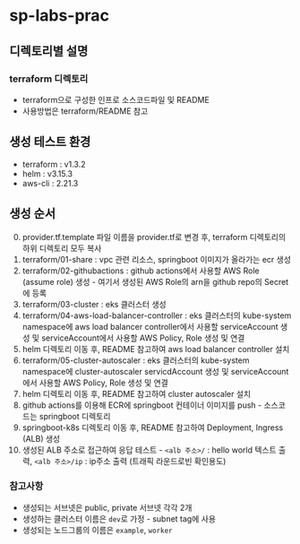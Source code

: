 # sp-labs-prac
## 디렉토리별 설명
### terraform 디렉토리
- terraform으로 구성한 인프로 소스코드파일 및 README
- 사용방법은 terraform/README 참고

## 생성 테스트 환경
- terraform : v1.3.2
- helm : v3.15.3
- aws-cli : 2.21.3

## 생성 순서
0. provider.tf.template 파일 이름을 provider.tf로 변경 후, terraform 디렉토리의 하위 디렉토리 모두 복사
1. terraform/01-share : vpc 관련 리소스, springboot 이미지가 올라가는 ecr 생성
2. terraform/02-githubactions : github actions에서 사용할 AWS Role (assume role) 생성 - 여기서 생성된 AWS Role의 arn을 github repo의 Secret에 등록
3. terraform/03-cluster : eks 클러스터 생성
4. terraform/04-aws-load-balancer-controller : eks 클러스터의 kube-system namespace에 aws load balancer controller에서 사용할 serviceAccount 생성 및 serviceAccount에서 사용할 AWS Policy, Role 생성 및 연결
5. helm 디렉토리 이동 후, README 참고하여 aws load balancer controller 설치
6. terraform/05-cluster-autoscaler : eks 클러스터의 kube-system namespace에 cluster-autoscaler servicdAccount 생성 및 serviceAccount에서 사용할 AWS Policy, Role 생성 및 연결
7. helm 디렉토리 이동 후, README 참고하여 cluster autoscaler 설치
8. github actions를 이용해 ECR에 springboot 컨테이너 이미지를 push - 소스코드는 springboot 디렉토리
9. springboot-k8s 디렉토리 이동 후, README 참고하여 Deployment, Ingress (ALB) 생성
10. 생성된 ALB 주소로 접근하여 응답 테스트 - `<alb 주소>/` : hello world 텍스트 출력, `<alb 주소>/ip` : ip주소 출력 (트래픽 라운드로빈 확인용도)

### 참고사항
- 생성되는 서브넷은 public, private 서브넷 각각 2개
- 생성하는 클러스터 이름은 `dev`로 가정 - subnet tag에 사용
- 생성되는 노드그룹의 이름은 `example`, `worker`